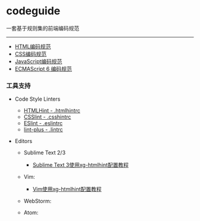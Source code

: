 # codeguide
一套基于规则集的前端编码规范      

***

* [HTML编码规范](https://github.com/xgfe/codeguide/blob/master/html.md)
* [CSS编码规范](https://github.com/xgfe/codeguide/blob/master/css.md)
* [JavaScript编码规范](https://github.com/xgfe/codeguide/blob/master/javascript.md)
* [ECMAScript 6 编码规范](https://github.com/xgfe/codeguide/blob/master/es6.md)

### 工具支持

* Code Style Linters
    - [HTMLHint - .htmlhintrc](https://github.com/xgfe/codeguide/blob/master/linters/.htmlhintrc)
    - [CSSlint - .csshintrc](https://github.com/xgfe/codeguide/blob/master/linters/.csshintrc)
    - [ESlint - .eslintrc](https://github.com/xgfe/codeguide/blob/master/linters/.eslintrc)
    - [lint-plus - .lintrc](https://github.com/xgfe/codeguide/blob/master/linters/.lintrc)

* Editors
    - Sublime Text 2/3
        - [Sublime Text 3使用xg-htmlhint配置教程]( http://xgfe.github.io/2015/10/20/chenwubai/xg-htmlhint-config-in-Sublime-Text-3/)
    - Vim:
        - [Vim使用xg-htmlhint配置教程](http://xgfe.github.io/2015/10/21/HeOH/xg-htmlhint-for-vim/)
    - WebStorm:

    - Atom:

